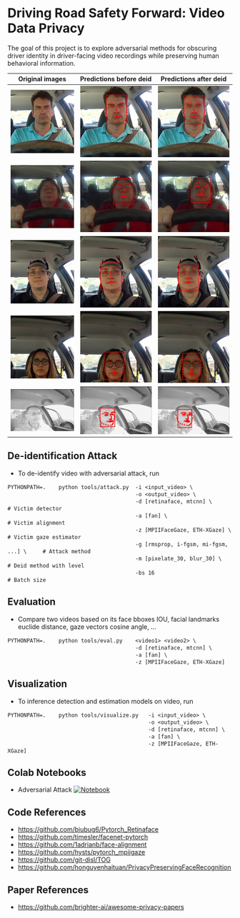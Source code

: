 # Driving Road Safety Forward: Video Data Privacy

The goal of this project is to explore adversarial methods for obscuring driver identity in driver-facing video recordings while preserving human behavioral information.


|                       Original images                        |                   Predictions before deid                    |                    Predictions after deid                     |
| :----------------------------------------------------------: | :----------------------------------------------------------: | :-----------------------------------------------------------: |
| <img width="450" alt="screen" src="assets/results/ori.jpg">  | <img width="450" alt="screen" src="assets/results/raw.jpg">  | <img width="450" alt="screen" src="assets/results/deid.jpg">  |
| <img width="450" alt="screen" src="assets/results/ori2.jpg"> | <img width="450" alt="screen" src="assets/results/raw2.jpg"> | <img width="450" alt="screen" src="assets/results/deid2.jpg"> |
| <img width="450" alt="screen" src="assets/results/ori3.jpg"> | <img width="450" alt="screen" src="assets/results/raw3.jpg"> | <img width="450" alt="screen" src="assets/results/deid3.jpg"> |
| <img width="450" alt="screen" src="assets/results/ori4.jpg"> | <img width="450" alt="screen" src="assets/results/raw4.jpg"> | <img width="450" alt="screen" src="assets/results/deid4.jpg"> |
| <img width="450" alt="screen" src="assets/results/ori5.jpg"> | <img width="450" alt="screen" src="assets/results/raw5.jpg"> | <img width="450" alt="screen" src="assets/results/deid5.jpg"> |


## De-identification Attack

- To de-identify video with adversarial attack, run
```
PYTHONPATH=.    python tools/attack.py  -i <input_video> \
                                        -o <output_video> \
                                        -d [retinaface, mtcnn] \                 # Victim detector
                                        -a [fan] \                               # Victim alignment
                                        -z [MPIIFaceGaze, ETH-XGaze] \           # Victim gaze estimator
                                        -g [rmsprop, i-fgsm, mi-fgsm, ...] \     # Attack method
                                        -m [pixelate_30, blur_30] \              # Deid method with level
                                        -bs 16                                   # Batch size
```

## Evaluation

- Compare two videos based on its face bboxes IOU, facial landmarks euclide distance, gaze vectors cosine angle, ...
```
PYTHONPATH=.    python tools/eval.py    <video1> <video2> \
                                        -d [retinaface, mtcnn] \
                                        -a [fan] \
                                        -z [MPIIFaceGaze, ETH-XGaze]
```

## Visualization

- To inference detection and estimation models on video, run

```
PYTHONPATH=.    python tools/visualize.py   -i <input_video> \
                                            -o <output_video> \
                                            -d [retinaface, mtcnn] \
                                            -a [fan] \
                                            -z [MPIIFaceGaze, ETH-XGaze]
```

## Colab Notebooks

- Adversarial Attack [![Notebook](https://colab.research.google.com/assets/colab-badge.svg)](https://colab.research.google.com/drive/1BXiBrxdfAK2JEW2uU7ZshKLPbD4ZSXXb?usp=sharing)

## Code References

- https://github.com/biubug6/Pytorch_Retinaface
- https://github.com/timesler/facenet-pytorch
- https://github.com/1adrianb/face-alignment
- https://github.com/hysts/pytorch_mpiigaze
- https://github.com/git-disl/TOG
- https://github.com/honguyenhaituan/PrivacyPreservingFaceRecognition

## Paper References

- https://github.com/brighter-ai/awesome-privacy-papers
